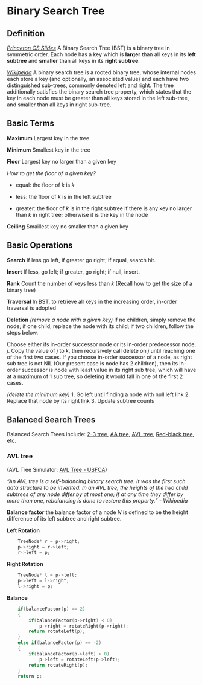 # Binary Search Tree

## Definition

*[Princeton CS Slides](http://algs4.cs.princeton.edu/lectures/32BinarySearchTrees.pdf)* A Binary Search Tree (BST) is a binary tree in symmetric order. Each node has a key which is **larger** than all keys in its **left subtree** and **smaller** than all keys in its **right subtree**. 

*[Wikipeida](https://en.wikipedia.org/wiki/Binary_search_tree)* A binary search tree is a rooted binary tree, whose internal nodes each store a key (and optionally, an associated value) and each have two distinguished sub-trees, commonly denoted left and right. The tree additionally satisfies the binary search tree property, which states that the key in each node must be greater than all keys stored in the left sub-tree, and smaller than all keys in right sub-tree.

## Basic Terms

**Maximum** Largest key in the tree

**Minimum** Smallest key in the tree

**Floor** Largest key no larger than a given key

*How to get the floor of a given key?*

- equal: the floor of *k* is *k*

- less: the floor of *k* is in the left subtree

- greater: the floor of *k* is in the right subtree if there is any key no larger than *k* in right tree; otherwise it is the key in the node

**Ceiling** Smaillest key no smaller than a given key

## Basic Operations

**Search** If less go left, if greater go right; if equal, search hit.

**Insert** If less, go left; if greater, go right; if null, insert.

**Rank** Count the number of keys less than *k* (Recall how to get the size of a binary tree)

**Traversal** In BST, to retrieve all keys in the increasing order, in-order traversal is adopted

**Deletion** *(remove a node with a given key)* If no children, simply remove the node; if one child, replace the node with its child; if two children, follow the steps below.

Choose either its in-order successor node or its in-order predecessor node, *j*. Copy the value of *j* to *k*, then recursively call delete on *j* until reaching one of the first two cases. If you choose in-order successor of a node, as right sub tree is not NIL (Our present case is node has 2 children), then its in-order successor is node with least value in its right sub tree, which will have at a maximum of 1 sub tree, so deleting it would fall in one of the first 2 cases.

*(delete the minimum key)* 1. Go left until finding a node with null left link 2. Replace that node by its right link 3. Update subtree counts

## Balanced Search Trees

Balanced Search Trees include: [2-3 tree](https://en.wikipedia.org/wiki/2-3_tree), [AA tree](https://en.wikipedia.org/wiki/AA_tree), [AVL tree](https://en.wikipedia.org/wiki/AVL_tree), [Red-black tree](https://en.wikipedia.org/wiki/Red-black_tree), etc.

### AVL tree

(AVL Tree Simulator: [AVL Tree - USFCA](https://www.cs.usfca.edu/~galles/visualization/AVLtree.html))

*“An AVL tree is a self-balancing binary search tree. It was the first such data structure to be invented. In an AVL tree, the heights of the two child subtrees of any node differ by at most one; if at any time they differ by more than one, rebalancing is done to restore this property.” - Wikipedia*

**Balance factor** the balance factor of a node *N* is defined to be the height difference of its left subtree and right subtree.

**Left Rotation**

```C++
	TreeNode* r = p->right;
	p->right = r->left;
	r->left = p;
``` 

**Right Rotation**

```C++
	TreeNode* l = p->left;
	p->left = l->right;
	l->right = p;
``` 

**Balance**
```C++
	if(balanceFactor(p) == 2)
	{
		if(balanceFactor(p->right) < 0)
			p->right = rotateRight(p->right);
		return rotateLeft(p);
	}
	else if(balanceFactor(p) == -2)
	{
		if(balanceFactor(p->left) > 0)
			p->left = rotateLeft(p->left);
		return rotateRight(p);
	}
	return p;
```


